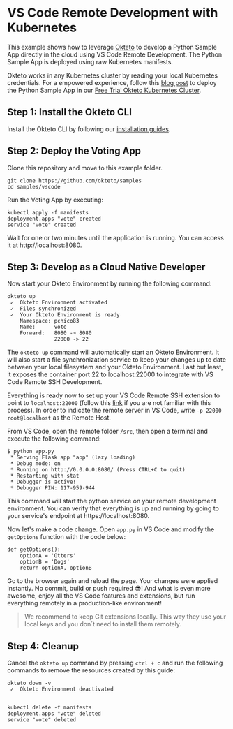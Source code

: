 # VS Code Remote Development with Kubernetes

This example shows how to leverage [Okteto](https://okteto.com) to develop a Python Sample App directly in the cloud using VS Code Remote Development. The Python Sample App is deployed using raw Kubernetes manifests.

Okteto works in any Kubernetes cluster by reading your local Kubernetes credentials. For a empowered experience, follow this [blog post](https://medium.com/okteto/vs-code-remote-development-in-kubernetes-d7eef7cea4fd) to deploy the Python Sample App in our [Free Trial Okteto Kubernetes Cluster](https://cloud.okteto.com).

## Step 1: Install the Okteto CLI

Install the Okteto CLI by following our [installation guides](https://github.com/okteto/okteto/blob/master/docs/installation.md).

## Step 2: Deploy the Voting App

Clone this repository and move to this example folder.

```console
git clone https://github.com/okteto/samples
cd samples/vscode
```

Run the Voting App by executing:

```console
kubectl apply -f manifests
deployment.apps "vote" created
service "vote" created
```

Wait for one or two minutes until the application is running. You can access it at http://localhost:8080.

## Step 3: Develop as a Cloud Native Developer

Now start your Okteto Environment by running the following command:

```console
okteto up
 ✓  Okteto Environment activated
 ✓  Files synchronized
 ✓  Your Okteto Environment is ready
    Namespace: pchico83
    Name:      vote
    Forward:   8080 -> 8080
               22000 -> 22

```

The `okteto up` command will automatically start an Okteto Environment. It will also start a file synchronization service to keep your changes up to date between your local filesystem and your Okteto Environment. Last but least, it exposes the container port 22 to localhost:22000 to integrate with VS Code Remote SSH Development.

Everything is ready now to set up your VS Code Remote SSH extension to point to `localhost:22000` (follow this [link](https://code.visualstudio.com/docs/remote/ssh#_connect-to-a-remote-host) if you are not familiar with this process). In order to indicate the remote server in VS Code, write `-p 22000 root@localhost` as the Remote Host.

From VS Code, open the remote folder `/src`, then open a terminal and execute the following command:

```console
$ python app.py
 * Serving Flask app "app" (lazy loading)
 * Debug mode: on
 * Running on http://0.0.0.0:8080/ (Press CTRL+C to quit)
 * Restarting with stat
 * Debugger is active!
 * Debugger PIN: 117-959-944
 ```

This command will start the python service on your remote development environment. You can verify that everything is up and running by going to your service's endpoint at https://localhost:8080.

Now let's make a code change. Open `app.py` in VS Code and modify the `getOptions` function with the code below:

```
def getOptions():
    optionA = 'Otters'
    optionB = 'Dogs'
    return optionA, optionB
```

Go to the browser again and reload the page. Your changes were applied instantly. No commit, build or push required 😎! And what is even more awesome, enjoy all the VS Code features and extensions, but run everything remotely in a production-like environment!

> We recommend to keep Git extensions locally. This way they use your local keys and you don´t need to install them remotely.

## Step 4: Cleanup

Cancel the `okteto up` command by pressing `ctrl + c` and run the following commands to remove the resources created by this guide: 

```console
okteto down -v
 ✓  Okteto Environment deactivated
 
```

```console
kubectl delete -f manifests
deployment.apps "vote" deleted
service "vote" deleted
```

